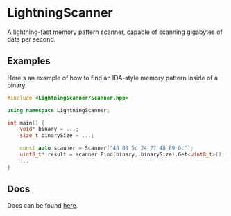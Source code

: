 # LightningScanner

A lightning-fast memory pattern scanner, capable of scanning gigabytes of data per second.

## Examples

Here's an example of how to find an IDA-style memory pattern inside of a binary.

```cpp
#include <LightningScanner/Scanner.hpp>

using namespace LightningScanner;

int main() {
	void* binary = ...;
	size_t binarySize = ...;

	const auto scanner = Scanner("48 89 5c 24 ?? 48 89 6c");
	uint8_t* result = scanner.Find(binary, binarySize).Get<uint8_t>();
	...
}
```

## Docs

Docs can be found [here](https://localcc.github.io/LightningScanner/).